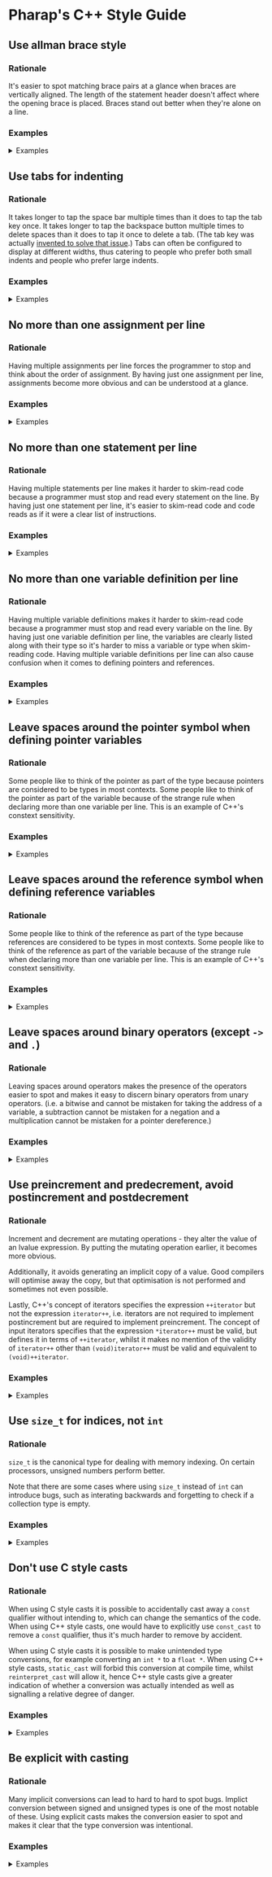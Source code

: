# Pharap's C++ Style Guide

## Use allman brace style

### Rationale

It's easier to spot matching brace pairs at a glance when braces are vertically aligned.
The length of the statement header doesn't affect where the opening brace is placed.
Braces stand out better when they're alone on a line.

### Examples

<details><summary>Examples</summary>
**Good**
```cpp
int main(void)
{
	const auto integers = std::make_array(3, 5, 7, 9);
	
	int total = 0;
	
	for(size_t i = 0; i < integers.size(); ++i)
	{
		total += integers[i];
		if(integers[i] > 5)
			std::cout << integers[i] << '\n';
	}
	
	std::cout << total;
}
```

**Bad**
```cpp
int main(void) {
	const auto integers = std::make_array(3, 5, 7, 9);
	
	int total = 0;
	
	for(size_t i = 0; i < integers.size(); ++i) {
		total += integers[i];
		if(integers[i] > 5)
			std::cout << integers[i] << '\n';
	}
	
	std::cout << total;
}
```

**Bad**
```cpp
int main(void)
{ const auto integers = std::make_array(3, 5, 7, 9);
	
	int total = 0;
	
	for(size_t i = 0; i < integers.size(); ++i)
	{ total += integers[i];
		if(integers[i] > 5)
			std::cout << integers[i] << '\n';
	}
	
	std::cout << total;
}
```

**Bad**
```cpp
int main(void)
{
	const auto integers = std::make_array(3, 5, 7, 9);
	
	int total = 0;
	
	for(size_t i = 0; i < integers.size(); ++i)
	{
		total += integers[i];
		if(integers[i] > 5)
			std::cout << integers[i] << '\n'; }
	
	std::cout << total; }
```
</details>

## Use tabs for indenting

### Rationale

It takes longer to tap the space bar multiple times than it does to tap the tab key once.
It takes longer to tap the backspace button multiple times to delete spaces than it does to tap it once to delete a tab.
(The tab key was actually [invented to solve that issue](https://en.wikipedia.org/wiki/Tab_key#History).)
Tabs can often be configured to display at different widths, thus catering to people who prefer both small indents and people who prefer large indents.

### Examples

<details><summary>Examples</summary>
**Good**
```cpp
int main(void)
{
	const auto integers = std::make_array(3, 5, 7, 9);
	
	int total = 0;
	
	for(size_t i = 0; i < integers.size(); ++i)
	{
		total += integers[i];
		if(integers[i] > 5)
			std::cout << integers[i] << '\n';
	}
	
	std::cout << total;
}
```

**Bad**
```cpp
int main(void)
{
    const auto integers = std::make_array(3, 5, 7, 9);
    
    int total = 0;
    
    for(size_t i = 0; i < integers.size(); ++i)
    {
        total += integers[i];
        if(integers[i] > 5)
            std::cout << integers[i] << '\n';
    }
    
    std::cout << total;
}
```


**Bad**
```cpp
int main(void)
{
  const auto integers = std::make_array(3, 5, 7, 9);
  
  int total = 0;
  
  for(size_t i = 0; i < integers.size(); ++i)
  {
    total += integers[i];
    if(integers[i] > 5)
      std::cout << integers[i] << '\n';
  }
  
  std::cout << total;
}
```
</details>

## No more than one assignment per line

### Rationale

Having multiple assignments per line forces the programmer to stop and think about the order of assignment.
By having just one assignment per line, assignments become more obvious and can be understood at a glance.

### Examples

<details><summary>Examples</summary>
**Bad**
```cpp
red = green = blue = 0;
```

**Good**
```cpp
red = 0;
green = 0;
blue = 0;
```
</details>

## No more than one statement per line

### Rationale

Having multiple statements per line makes it harder to skim-read code because a programmer must stop and read every statement on the line.
By having just one statement per line, it's easier to skim-read code and code reads as if it were a clear list of instructions.

### Examples

<details><summary>Examples</summary>
**Good**
```cpp
const int value = array[i];
++i;
```

**Bad**
```cpp
const int value = array[i++];
```

**Good**
```cpp
++i;
++j;
const int value = i + j;
```

**Bad**
```cpp
const int value = ++i + ++j;
```
</details>

## No more than one variable definition per line

### Rationale

Having multiple variable definitions makes it harder to skim-read code because a programmer must stop and read every variable on the line.
By having just one variable definition per line, the variables are clearly listed along with their type so it's harder to miss a variable or type when skim-reading code.
Having multiple variable definitions per line can also cause confusion when it comes to defining pointers and references.

### Examples

<details><summary>Examples</summary>
**Good**
```cpp
int value = 0;
int * pointer = &value;
int & reference = value;
```

**Bad**
```cpp
int value = 0, * pointer = &value, & reference = value
```

**Bad**
```cpp
int value = 0, *pointer = &value, &reference = value
```
</details>

## Leave spaces around the pointer symbol when defining pointer variables

### Rationale

Some people like to think of the pointer as part of the type because pointers are considered to be types in most contexts.
Some people like to think of the pointer as part of the variable because of the strange rule when declaring more than one variable per line.
This is an example of C++'s constext sensitivity.

### Examples

<details><summary>Examples</summary>
**Good**
```cpp
int value = 0;
int * pointer = &value;
```

**Bad**
```cpp
int value = 0;
int* pointer = &value;
```

**Bad**
```cpp
int value = 0;
int *pointer = &value;
```
</details>

## Leave spaces around the reference symbol when defining reference variables

### Rationale

Some people like to think of the reference as part of the type because references are considered to be types in most contexts.
Some people like to think of the reference as part of the variable because of the strange rule when declaring more than one variable per line.
This is an example of C++'s constext sensitivity.

### Examples

<details><summary>Examples</summary>
**Good**
```cpp
int value = 0;
int & reference = value;
```

**Bad**
```cpp
int value = 0;
int& reference = value;
```

**Bad**
```cpp
int value = 0;
int &reference = value;
```
</details>

## Leave spaces around binary operators (except `->` and `.`)

### Rationale

Leaving spaces around operators makes the presence of the operators easier to spot and makes it easy to discern binary operators from unary operators.
(i.e. a bitwise and cannot be mistaken for taking the address of a variable, a subtraction cannot be mistaken for a negation and a multiplication cannot be mistaken for a pointer dereference.)

### Examples

<details><summary>Examples</summary>
**Good**
```cpp
float magnitude = std::sqrt((x * x) + (y * y));
float xNormal = x / magnitude;
float yNormal = y / magnitude;
```

**Bad**
```cpp
int magnitude = std::sqrt((x*x)+(y*y));
float xNormal = x/magnitude;
float yNormal = y/magnitude;
```
</details>

## Use preincrement and predecrement, avoid postincrement and postdecrement

### Rationale

Increment and decrement are mutating operations - they alter the value of an lvalue expression.
By putting the mutating operation earlier, it becomes more obvious.

Additionally, it avoids generating an implicit copy of a value.
Good compilers will optimise away the copy, but that optimisation is not performed and sometimes not even possible.

Lastly, C++'s concept of iterators specifies the expression `++iterator` but not the expression `iterator++`, i.e. iterators are not required to implement postincrement but are required to implement preincrement.
The concept of input iterators specifies that the expression `*iterator++` must be valid, but defines it in terms of `++iterator`, whilst it makes no mention of the validity of `iterator++` other than `(void)iterator++` must be valid and equivalent to `(void)++iterator`.

### Examples

<details><summary>Examples</summary>
**Good**
```cpp
// Mutating operation is given precidence
for(size_t i = 0; i < array.size(); ++i)
	++array[i];
```

**Bad**
```cpp
// Mutating operation is at the end of the line
for(size_t i = 0; i < array.size(); i++)
	array[i]++;
```
</details>

## Use `size_t` for indices, not `int`

### Rationale

`size_t` is the canonical type for dealing with memory indexing.
On certain processors, unsigned numbers perform better.

Note that there are some cases where using `size_t` instead of `int` can introduce bugs, such as interating backwards and forgetting to check if a collection type is empty.

### Examples

<details><summary>Examples</summary>
**Good**
```cpp
// No warnings, no errors
for(size_t i = 0; i < array.size(); ++i)
	array[i] += 2;
```

**Bad**
```cpp
// Fails if `array.size() > std::numeric_limits<int>::max`.
// Produces warning about comparing signed with unsigned.
for(int i = 0; i < array.size(); ++i)
	array[i] += 2;
```
</details>

## Don't use C style casts

### Rationale

When using C style casts it is possible to accidentally cast away a `const` qualifier without intending to, which can change the semantics of the code.
When using C++ style casts, one would have to explicitly use `const_cast` to remove a `const` qualifier, thus it's much harder to remove by accident.

When using C style casts it is possible to make unintended type conversions, for example converting an `int *` to a `float *`.
When using C++ style casts, `static_cast` will forbid this conversion at compile time, whilst `reinterpret_cast` will allow it, hence C++ style casts give a greater indication of whether a conversion was actually intended as well as signalling a relative degree of danger.

### Examples

<details><summary>Examples</summary>
**Good**
```cpp
// TBC
```
</details>

## Be explicit with casting

### Rationale

Many implicit conversions can lead to hard to hard to spot bugs.
Implict conversion between signed and unsigned types is one of the most notable of these.
Using explicit casts makes the conversion easier to spot and makes it clear that the type conversion was intentional.

### Examples

<details><summary>Examples</summary>
**Good**
```cpp
// Intent is clear
std::int8_t a = -5;
std::uint8_t b = static_cast<uint8_t>(a);
```

**Bad**
```cpp
// Was the author aware that they're converting a negative?
std::int8_t a = -5;
std::uint8_t b = a;
```
</details>

